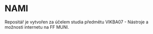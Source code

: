 # NAMI
Repositář je vytvořen za účelem studia předmětu VIKBA07 - Nástroje a možnosti internetu na FF MUNI.

